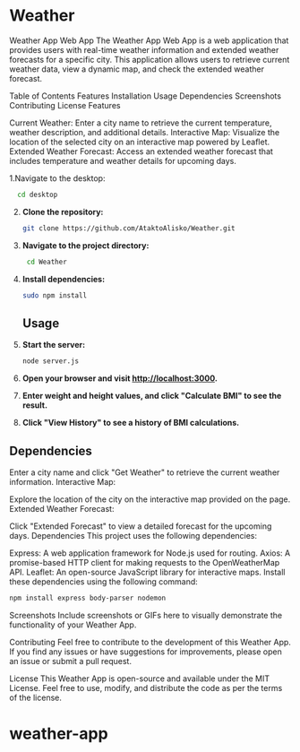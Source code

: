 # Weather

Weather App Web App
The Weather App Web App is a web application that provides users with real-time weather information and extended weather forecasts for a specific city. This application allows users to retrieve current weather data, view a dynamic map, and check the extended weather forecast.

Table of Contents
Features
Installation
Usage
Dependencies
Screenshots
Contributing
License
Features

Current Weather: Enter a city name to retrieve the current temperature, weather description, and additional details.
Interactive Map: Visualize the location of the selected city on an interactive map powered by Leaflet.
Extended Weather Forecast: Access an extended weather forecast that includes temperature and weather details for upcoming days.

1.Navigate to the desktop:

```bash
  cd desktop
```

2. **Clone the repository:**

   ```bash
   git clone https://github.com/AtaktoAlisko/Weather.git
   ```

3. **Navigate to the project directory:**

   ```bash
    cd Weather

   ```

4. **Install dependencies:**

   ```bash
   sudo npm install
   ```

   ## Usage

5. **Start the server:**

   ```bash
   node server.js
   ```

6. **Open your browser and visit [http://localhost:3000](http://localhost:3000).**

7. **Enter weight and height values, and click "Calculate BMI" to see the result.**

8. **Click "View History" to see a history of BMI calculations.**

## Dependencies

Enter a city name and click "Get Weather" to retrieve the current weather information.
Interactive Map:

Explore the location of the city on the interactive map provided on the page.
Extended Weather Forecast:

Click "Extended Forecast" to view a detailed forecast for the upcoming days.
Dependencies
This project uses the following dependencies:

Express: A web application framework for Node.js used for routing.
Axios: A promise-based HTTP client for making requests to the OpenWeatherMap API.
Leaflet: An open-source JavaScript library for interactive maps.
Install these dependencies using the following command:

```bash
npm install express body-parser nodemon
```

Screenshots
Include screenshots or GIFs here to visually demonstrate the functionality of your Weather App.

Contributing
Feel free to contribute to the development of this Weather App. If you find any issues or have suggestions for improvements, please open an issue or submit a pull request.

License
This Weather App is open-source and available under the MIT License. Feel free to use, modify, and distribute the code as per the terms of the license.

# weather-app

